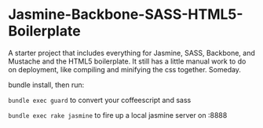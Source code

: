 Jasmine-Backbone-SASS-HTML5-Boilerplate
=======================================

A starter project that includes everything for Jasmine, SASS, Backbone, and
Mustache and the HTML5 boilerplate. It still has a little manual work to do
on deployment, like compiling and minifying the css together. Someday.

bundle install, then run:

`bundle exec guard` to convert your coffeescript and sass

`bundle exec rake jasmine` to fire up a local jasmine server on :8888
